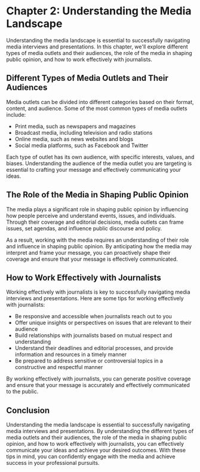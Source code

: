 Chapter 2: Understanding the Media Landscape
============================================

Understanding the media landscape is essential to successfully navigating media interviews and presentations. In this chapter, we'll explore different types of media outlets and their audiences, the role of the media in shaping public opinion, and how to work effectively with journalists.

Different Types of Media Outlets and Their Audiences
----------------------------------------------------

Media outlets can be divided into different categories based on their format, content, and audience. Some of the most common types of media outlets include:

* Print media, such as newspapers and magazines
* Broadcast media, including television and radio stations
* Online media, such as news websites and blogs
* Social media platforms, such as Facebook and Twitter

Each type of outlet has its own audience, with specific interests, values, and biases. Understanding the audience of the media outlet you are targeting is essential to crafting your message and effectively communicating your ideas.

The Role of the Media in Shaping Public Opinion
-----------------------------------------------

The media plays a significant role in shaping public opinion by influencing how people perceive and understand events, issues, and individuals. Through their coverage and editorial decisions, media outlets can frame issues, set agendas, and influence public discourse and policy.

As a result, working with the media requires an understanding of their role and influence in shaping public opinion. By anticipating how the media may interpret and frame your message, you can proactively shape their coverage and ensure that your message is effectively communicated.

How to Work Effectively with Journalists
----------------------------------------

Working effectively with journalists is key to successfully navigating media interviews and presentations. Here are some tips for working effectively with journalists:

* Be responsive and accessible when journalists reach out to you
* Offer unique insights or perspectives on issues that are relevant to their audience
* Build relationships with journalists based on mutual respect and understanding
* Understand their deadlines and editorial processes, and provide information and resources in a timely manner
* Be prepared to address sensitive or controversial topics in a constructive and respectful manner

By working effectively with journalists, you can generate positive coverage and ensure that your message is accurately and effectively communicated to the public.

Conclusion
----------

Understanding the media landscape is essential to successfully navigating media interviews and presentations. By understanding the different types of media outlets and their audiences, the role of the media in shaping public opinion, and how to work effectively with journalists, you can effectively communicate your ideas and achieve your desired outcomes. With these tips in mind, you can confidently engage with the media and achieve success in your professional pursuits.
